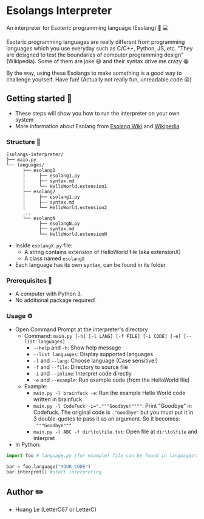 # Esolangs Interpreter
An interpreter for Esoteric programming language (Esolang) :brain: :computer:

Esoteric programming languages are really different from programming languages which you use everyday such as C/C++, Python, JS, etc. "They are designed to test the boundaries of computer programming design" (Wikipedia). Some of them are joke :smiley: and their syntax drive me crazy :grinning:

By the way, using these Esolangs to make something is a good way to challenge yourself. Have fun! (Actually not really fun, unreadable code :unamused:)

## Getting started :running:
- These steps will show you how to run the interpreter on your own system
- More information about Esolang from [Esolang Wiki](https://esolangs.org/wiki/Main_Page) and [Wikipedia](https://en.wikipedia.org/wiki/Esoteric_programming_language)
### Structure :dna:
```
Esolangs-interpreter/
├── main.py
└── languages/
      ├── esolang1
      |     ├── esolang1.py
      |     ├── syntax.md
      |     └── HelloWorld.extension1
      ├── esolang2
      |     ├── esolang1.py
      |     ├── syntax.md
      |     └── HelloWorld.extension2
      ...
      └── esolangN
            ├── esolangN.py
            ├── syntax.md
            └── HelloWorld.extensionN
 ```
 - Inside ```esolangX.py``` file:
   + A string contains extension of HelloWorld file (aka extensionX)
   + A class named ```esolangX```
 - Each language has its own syntax, can be found in its folder
 
### Prerequisites :wrench:
- A computer with Python 3.
- No additional package required!
### Usage :gear:
- Open Command Prompt at the interpreter's directory
  - Command: ```main.py [-h] [-l LANG] [-f FILE] [-i CODE] [-e] [--list-languages]```
    + ```--help``` and ```-h```: Show help message
    + ```--list languages```: Display supported languages
    + ```-l``` and ```--lang```: Choose language (Case sensitive!)
    + ```-f``` and ```--file```: Directory to source file
    + ```-i``` and ```--inline```: Interpret code directly
    + ```-e``` and ```--example```: Run example code (from the HelloWorld file)
  - Example:
    + ```main.py -l brainfuck -e```: Run the example Hello World code written in brainfuck
    + ```main.py -l CodeFuck -i="."""Goodbye!""""```: Print "Goodbye" in Codefuck. The original code is ```."Goodbye"``` but you must put it in 3 double-quotes to pass it as an argument. So it becomes: ```."""Goodbye"""```
    + ```main.py -l ABC -f dir\to\file.txt```: Open file at ```dir\to\file``` and interpret
- In Python:
```python
import foo # language.py (for example) file can be found in languages\foo\

bar = foo.language("YOUR_CODE")
bar.interpret() #start interpreting
```
## Author :pencil2:
- Hoang Le (LetterC67 or LetterC)
